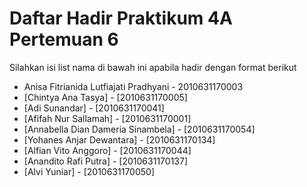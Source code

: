 # Daftar Hadir Praktikum 4A Pertemuan 6
Silahkan isi list nama di bawah ini apabila hadir dengan format berikut

- Anisa Fitrianida Lutfiajati Pradhyani - 2010631170003
- [Chintya Ana Tasya] - [2010631170005]
- [Adi Sunandar] - [2010631170041]
- [Afifah Nur Sallamah] - [2010631170001]
- [Annabella Dian Dameria Sinambela] - [2010631170054]
- [Yohanes Anjar Dewantara] - [2010631170134]
- [Alfian Vito Anggoro] - [2010631170044]
- [Anandito Rafi Putra] - [2010631170137]
- [Alvi Yuniar] - [2010631170050]
